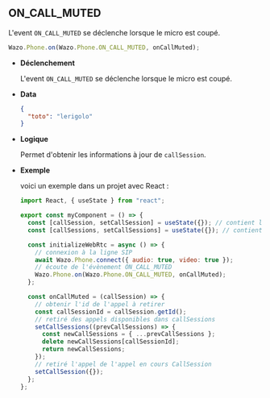 ## ON_CALL_MUTED

L'event `ON_CALL_MUTED` se déclenche lorsque le micro est coupé.

```js
Wazo.Phone.on(Wazo.Phone.ON_CALL_MUTED, onCallMuted);
```

<div class="useless-tab-container">

- **Déclenchement**

  L'event `ON_CALL_MUTED` se déclenche lorsque le micro est coupé.

- **Data**

  ```json
  {
    "toto": "lerigolo"
  }
  ```

- **Logique**

  Permet d'obtenir les informations à jour de `callSession`.

- **Exemple**

  voici un exemple dans un projet avec React :

  ```js
  import React, { useState } from "react";

  export const myComponent = () => {
    const [callSession, setCallSession] = useState({}); // contient l'appel actif
    const [callSessions, setCallSessions] = useState({}); // contient l'ensemble des appels (en cours et disponible)

    const initializeWebRtc = async () => {
      // connexion à la ligne SIP
      await Wazo.Phone.connect({ audio: true, video: true });
      // écoute de l'évènement ON_CALL_MUTED
      Wazo.Phone.on(Wazo.Phone.ON_CALL_MUTED, onCallMuted);
    };

    const onCallMuted = (callSession) => {
      // obtenir l'id de l'appel à retirer
      const callSessionId = callSession.getId();
      // retiré des appels disponibles dans callSessions
      setCallSessions((prevCallSessions) => {
        const newCallSessions = { ...prevCallSessions };
        delete newCallSessions[callSessionId];
        return newCallSessions;
      });
      // retiré l'appel de l'appel en cours CallSession
      setCallSession({});
    };
  };
  ```

</div>
